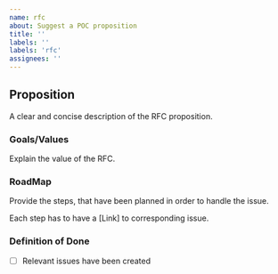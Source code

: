 ```yaml
---
name: rfc
about: Suggest a POC proposition
title: ''
labels: ''
labels: 'rfc'
assignees: ''
---
```


## Proposition

A clear and concise description of the RFC proposition.

### Goals/Values

Explain the value of the RFC.

### RoadMap

Provide the steps, that have been planned in order to handle the issue.

Each step has to have a [Link] to corresponding issue.

### Definition of Done

- [ ] Relevant issues have been created
